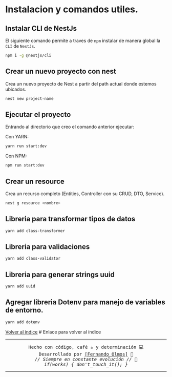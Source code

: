 # Instalacion y comandos utiles.

## Instalar CLI de NestJs

El siguiente comando permite a traves de `npm` instalar de manera global la `CLI` de `NestJs`.

```bash
npm i -g @nestjs/cli
```

## Crear un nuevo proyecto con nest
Crea un nuevo proyecto de Nest a partir del path actual donde estemos ubicados.
```bash
nest new project-name 
```

## Ejecutar el proyecto
Entrando al directorio que creo el comando anterior ejecutar:

Con YARN:
```bash
yarn run start:dev
```
Con NPM:
```bash
npm run start:dev
```
## Crear un resource
Crea un recurso completo (Entities, Controller con su CRUD, DTO, Service).
```bash
nest g resource <nombre> 
```

## Libreria para transformar tipos de datos
```bash
yarn add class-transformer
```

## Libreria para validaciones 
```bash
yarn add class-validator
```

## Libreria para generar strings uuid
```bash
yarn add uuid
```

## Agregar libreria Dotenv para manejo de variables de entorno.
```bash
yarn add dotenv
```

[Volver al índice](../README.md)  # Enlace para volver al índice

---

<p align="center">
  <samp>Hecho con código, café ☕ y determinación 💻</samp><br>
  <samp>Desarrollado por <a href="https://github.com/FerFranky">[Fernando Olmos]</a> 🚀</samp><br>
  <samp><i>// Siempre en constante evolución // 🔧</i></samp><br>
  <samp><i>if(works) { don't_touch_it(); }</i></samp>
</p>

---
